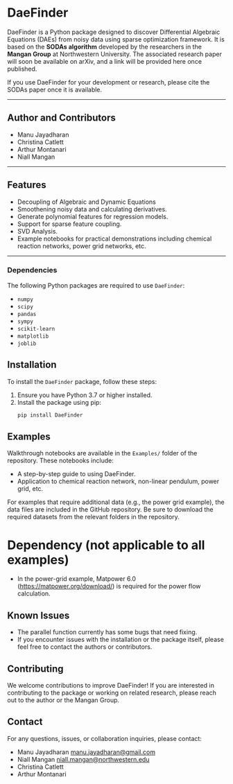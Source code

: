 # **DaeFinder**

DaeFinder is a Python package designed to discover Differential Algebraic Equations (DAEs) from noisy data using sparse optimization framework. It is based on the **SODAs algorithm** developed by the researchers in the **Mangan Group** at Northwestern University. The associated research paper will soon be available on arXiv, and a link will be provided here once published.

If you use DaeFinder for your development or research, please cite the SODAs paper once it is available.

---

## **Author and Contributors**
- Manu Jayadharan
- Christina Catlett
- Arthur Montanari
- Niall Mangan
---

## **Features**
- Decoupling of Algebraic and Dynamic Equations
- Smoothening noisy data and calculating derivatives.
- Generate polynomial features for regression models.
- Support for sparse feature coupling.
- SVD Analysis.
- Example notebooks for practical demonstrations including chemical reaction networks, power grid networks, etc. 

---

### **Dependencies**

The following Python packages are required to use `DaeFinder`:

- `numpy`
- `scipy`
- `pandas`
- `sympy`
- `scikit-learn`
- `matplotlib`
- `joblib`

## **Installation**

To install the `DaeFinder` package, follow these steps:

1. Ensure you have Python 3.7 or higher installed.
2. Install the package using pip:
   ```bash
   pip install DaeFinder

## Examples

Walkthrough notebooks are available in the `Examples/` folder of the repository. These notebooks include:

- A step-by-step guide to using DaeFinder.
- Application to chemical reaction network, non-linear pendulum, power grid, etc. 

For examples that require additional data (e.g., the power grid example), the data files are included in the GitHub repository. Be sure to download the required datasets from the relevant folders in the repository.

# Dependency (not applicable to all examples)

- In the power-grid example, Matpower 6.0 (https://matpower.org/download/) is required for the power flow calculation.

## Known Issues

- The parallel function currently has some bugs that need fixing.
- If you encounter issues with the installation or the package itself, please feel free to contact the authors or contributors.

## Contributing

We welcome contributions to improve DaeFinder! If you are interested in contributing to the package or working on related research, please reach out to the author or the Mangan Group.

## Contact

For any questions, issues, or collaboration inquiries, please contact:

- Manu Jayadharan [manu.jayadharan@gmail.com](mailto:manu.jayadharan@gmail.com)
- Niall Mangan [niall.mangan@northwestern.edu](mailto:niall.mangan@northwestern.edu)
- Christina Catlett
- Arthur Montanari

